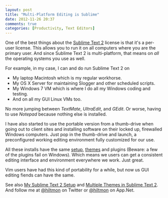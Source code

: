 ```yaml
---
layout: post
title: "Multi-Platform Editing is Sublime"
date: 2012-11-26 20:37
comments: true
categories: [Productivity, Text Editors]
---
```


One of the best things about the [Sublime Text 2](http://www.sublimetext.com/2) license is that it's a per-user license. This allows you to run it on all computers where you are the primary user. And since Sublime Text 2 is multi-platform, that means on *all* the operating systems you use as well.

For example, in my case, I can and do run Sublime Text 2 on

* My laptop Macintosh which is my regular workhorse.
* My OS X Server for maintaining Slogger and other scheduled scripts.
* My Windows 7 VM which is where I do all my Windows coding and testing.
* And on all my GUI Linux VMs too.

No more jumping between *TextMate*, *UltraEdit*, and *GEdit*. Or worse, having to use *Notepad* because nothing else is installed.

I have also started to use the portable version from a thumb-drive when going out to client sites and installing software on their locked up, firewalled Windows computers. Just pop in the thumb-drive and launch, a preconfigured working editing environment fully customized for our use.

All these installs have the same [setup](https://hiltmon.com/blog/2012/08/14/my-sublime-text-2-setup/), [themes](https://hiltmon.com/blog/2012/11/07/multiple-themes-in-sublime-text-2/) and plugins (Beware: a few of the plugins fail on Windows). Which means we users can get a consistent editing interface and environment everywhere we work. Just great.

Vim users have had this kind of portability for a while, but now us GUI editing fiends can have the same.

See also [My Sublime Text 2 Setup](https://hiltmon.com/blog/2012/08/14/my-sublime-text-2-setup/) and [Multiple Themes in Sublime Text 2](https://hiltmon.com/blog/2012/11/07/multiple-themes-in-sublime-text-2/). And follow me at [@hiltmon](https://twitter.com/hiltmon) on Twitter or [@hiltmon](http://alpha.app.net/hiltmon) on App.Net.
